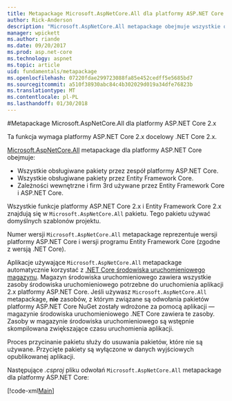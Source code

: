 ```yaml
---
title: Metapackage Microsoft.AspNetCore.All dla platformy ASP.NET Core 2.x i nowsze
author: Rick-Anderson
description: "Microsoft.AspNetCore.All metapackage obejmuje wszystkie obsługiwane pakiety Entity Framework Core i ASP.NET Core, wraz z ich zależności."
manager: wpickett
ms.author: riande
ms.date: 09/20/2017
ms.prod: asp.net-core
ms.technology: aspnet
ms.topic: article
uid: fundamentals/metapackage
ms.openlocfilehash: 07220fdae299723088fa85e452cedff5e5685bd7
ms.sourcegitcommit: a510f38930abc84c4b302029d019a34dfe76823b
ms.translationtype: MT
ms.contentlocale: pl-PL
ms.lasthandoff: 01/30/2018
---
```

#<a name="microsoftaspnetcoreall-metapackage-for-aspnet-core-2x"></a>Metapackage Microsoft.AspNetCore.All dla platformy ASP.NET Core 2.x

Ta funkcja wymaga platformy ASP.NET Core 2.x docelowy .NET Core 2.x.

[Microsoft.AspNetCore.All](https://www.nuget.org/packages/Microsoft.AspNetCore.All) metapackage dla platformy ASP.NET Core obejmuje:

* Wszystkie obsługiwane pakiety przez zespół platformy ASP.NET Core.
* Wszystkie obsługiwane pakiety przez Entity Framework Core. 
* Zależności wewnętrzne i firm 3rd używane przez Entity Framework Core i ASP.NET Core. 

Wszystkie funkcje platformy ASP.NET Core 2.x i Entity Framework Core 2.x znajdują się w `Microsoft.AspNetCore.All` pakietu. Tego pakietu używać domyślnych szablonów projektu.

Numer wersji `Microsoft.AspNetCore.All` metapackage reprezentuje wersji platformy ASP.NET Core i wersji programu Entity Framework Core (zgodne z wersją .NET Core).

Aplikacje używające `Microsoft.AspNetCore.All` metapackage automatycznie korzystać z [.NET Core środowiska uruchomieniowego magazynu](https://docs.microsoft.com/dotnet/core/deploying/runtime-store). Magazyn środowiska uruchomieniowego zawiera wszystkie zasoby środowiska uruchomieniowego potrzebne do uruchomienia aplikacji 2.x platformy ASP.NET Core. Jeśli używasz `Microsoft.AspNetCore.All` metapackage, **nie** zasobów, z którym związane są odwołania pakietów platformy ASP.NET Core NuGet zostały wdrożone za pomocą aplikacji &mdash; magazynie środowiska uruchomieniowego .NET Core zawiera te zasoby. Zasoby w magazynie środowiska uruchomieniowego są wstępnie skompilowana zwiększające czasu uruchomienia aplikacji.

Proces przycinanie pakietu służy do usuwania pakietów, które nie są używane. Przycięte pakiety są wyłączone w danych wyjściowych opublikowanej aplikacji.

Następujące *.csproj* pliku odwołań `Microsoft.AspNetCore.All` metapackage dla platformy ASP.NET Core:

[!code-xml[Main](..\mvc\views\view-compilation\sample\MvcRazorCompileOnPublish2.csproj?highlight=9)]
